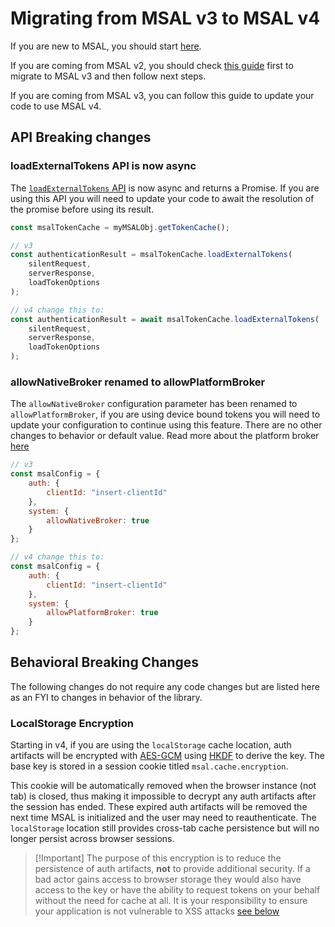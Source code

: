 # Migrating from MSAL v3 to MSAL v4

If you are new to MSAL, you should start [here](initialization.md).

If you are coming from MSAL v2, you should check [this guide](v2-migration.md) first to migrate to MSAL v3 and then follow next steps.

If you are coming from MSAL v3, you can follow this guide to update your code to use MSAL v4.

## API Breaking changes

### loadExternalTokens API is now async

The [`loadExternalTokens` API](testing.md) is now async and returns a Promise. If you are using this API you will need to update your code to await the resolution of the promise before using its result.

```js
const msalTokenCache = myMSALObj.getTokenCache();

// v3
const authenticationResult = msalTokenCache.loadExternalTokens(
    silentRequest,
    serverResponse,
    loadTokenOptions
);

// v4 change this to:
const authenticationResult = await msalTokenCache.loadExternalTokens(
    silentRequest,
    serverResponse,
    loadTokenOptions
);
```

### allowNativeBroker renamed to allowPlatformBroker

The `allowNativeBroker` configuration parameter has been renamed to `allowPlatformBroker`, if you are using device bound tokens you will need to update your configuration to continue using this feature. There are no other changes to behavior or default value. Read more about the platform broker [here](device-bound-tokens.md)

```js
// v3
const msalConfig = {
    auth: {
        clientId: "insert-clientId"
    },
    system: {
        allowNativeBroker: true
    }
};

// v4 change this to:
const msalConfig = {
    auth: {
        clientId: "insert-clientId"
    },
    system: {
        allowPlatformBroker: true
    }
};
```

## Behavioral Breaking Changes

The following changes do not require any code changes but are listed here as an FYI to changes in behavior of the library.

### LocalStorage Encryption

Starting in v4, if you are using the `localStorage` cache location, auth artifacts will be encrypted with [AES-GCM](https://developer.mozilla.org/en-US/docs/Web/API/SubtleCrypto/encrypt#aes-gcm) using [HKDF](https://developer.mozilla.org/en-US/docs/Web/API/SubtleCrypto/deriveKey#hkdf) to derive the key. The base key is stored in a session cookie titled `msal.cache.encryption`.

This cookie will be automatically removed when the browser instance (not tab) is closed, thus making it impossible to decrypt any auth artifacts after the session has ended. These expired auth artifacts will be removed the next time MSAL is initialized and the user may need to reauthenticate. The `localStorage` location still provides cross-tab cache persistence but will no longer persist across browser sessions.  

> [!Important] The purpose of this encryption is to reduce the persistence of auth artifacts, **not** to provide additional security. If a bad actor gains access to browser storage they would also have access to the key or have the ability to request tokens on your behalf without the need for cache at all. It is your responsibility to ensure your application is not vulnerable to XSS attacks [see below](#security)